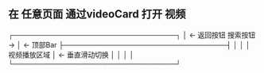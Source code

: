 

## 在 任意页面 通过videoCard 打开 视频
┌─────────────────────────────────┐
│  ← 返回按钮            搜索按钮 →  │ ← 顶部Bar
├─────────────────────────────────┤
│                                 │
│       视频播放区域               │ ← 垂直滑动切换
│                                 │
│                                 │
└─────────────────────────────────┘